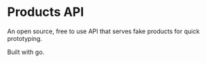 # Products API 

An open source, free to use API that serves fake products for quick prototyping.

Built with go.